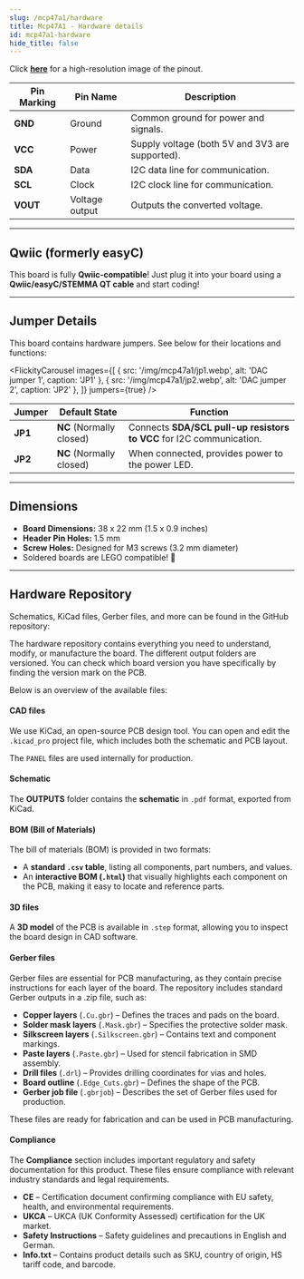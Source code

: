 ```yaml
---
slug: /mcp47a1/hardware
title: Mcp47A1 - Hardware details
id: mcp47a1-hardware
hide_title: false
---
```


<CenteredImage src="/img/mcp47a1/pinout.png" alt="Pinout" />

Click [**here**](/img/mcp47a1/pinout.png) for a high-resolution image of the pinout.

| Pin Marking | Pin Name | Description                                     |
| ----------- | -------- | ----------------------------------------------- |
| **GND**     | Ground   | Common ground for power and signals.            |
| **VCC**     | Power    | Supply voltage (both 5V and 3V3 are supported). |
| **SDA**     | Data     | I2C data line for communication.                |
| **SCL**     | Clock    | I2C clock line for communication.               |
| **VOUT**    | Voltage output | Outputs the converted voltage.             |

---

## Qwiic (formerly easyC)  

<CenteredImage src="/img/easyc_transparent.png" alt="EasyC/qwiic cable" width="550px" />
 
<InfoBox> This board is fully **Qwiic-compatible**! Just plug it into your board using a **Qwiic/easyC/STEMMA QT cable** and start coding! </InfoBox>

<QuickLink 
  title="Qwiic (formerly easyC) details and specifications" 
  description="Learn about hardware specifications, compatibility, and usage of the Qwiic connector." 
  url="/qwiic" 
/>

---

## Jumper Details

This board contains hardware jumpers. See below for their locations and functions:

<FlickityCarousel
  images={[
    { src: '/img/mcp47a1/jp1.webp', alt: 'DAC jumper 1', caption: 'JP1' },
    { src: '/img/mcp47a1/jp2.webp', alt: 'DAC jumper 2', caption: 'JP2' },
  ]}
  jumpers={true}
/>

| Jumper  | Default State            | Function                                                                                          |
| ------- | ------------------------ | ------------------------------------------------------------------------------------------------- |
| **JP1** | **NC** (Normally closed) | Connects **SDA/SCL pull-up resistors to VCC** for I2C communication.                              |
| **JP2** | **NC** (Normally closed) | When connected, provides power to the power LED.                                                |

---

## Dimensions

- **Board Dimensions:** 38 x 22 mm (1.5 x 0.9 inches)
- **Header Pin Holes:** 1.5 mm
- **Screw Holes:** Designed for M3 screws (3.2 mm diameter)
- Soldered boards are LEGO compatible! 🧱

---

## Hardware Repository

Schematics, KiCad files, Gerber files, and more can be found in the GitHub repository:

<QuickLink 
  title="DAC 6-bit 1-channel MCP47A1 breakout Hardware Design" 
  description="GitHub hardware repository for this product"
  url="https://github.com/SolderedElectronics/DAC-6-bit-1-channel-MCP47A1-breakout-hardware-design" 
/> 

The hardware repository contains everything you need to understand, modify, or manufacture the board. The different output folders are versioned. You can check which board version you have specifically by finding the version mark on the PCB.

Below is an overview of the available files:  

#### CAD files

We use KiCad, an open-source PCB design tool. You can open and edit the `.kicad_pro` project file, which includes both the schematic and PCB layout.  

The `PANEL` files are used internally for production.  

#### Schematic

The **OUTPUTS** folder contains the **schematic** in `.pdf` format, exported from KiCad.

#### BOM (Bill of Materials)

The bill of materials (BOM) is provided in two formats:  

- A **standard `.csv` table**, listing all components, part numbers, and values.  
- An **interactive BOM (`.html`)** that visually highlights each component on the PCB, making it easy to locate and reference parts.  

#### 3D files

A **3D model** of the PCB is available in `.step` format, allowing you to inspect the board design in CAD software.  

#### Gerber files 

Gerber files are essential for PCB manufacturing, as they contain precise instructions for each layer of the board. The repository includes standard Gerber outputs in a .zip file, such as:  

- **Copper layers** (`.Cu.gbr`) – Defines the traces and pads on the board.  
- **Solder mask layers** (`.Mask.gbr`) – Specifies the protective solder mask.  
- **Silkscreen layers** (`.Silkscreen.gbr`) – Contains text and component markings.  
- **Paste layers** (`.Paste.gbr`) – Used for stencil fabrication in SMD assembly.  
- **Drill files** (`.drl`) – Provides drilling coordinates for vias and holes.  
- **Board outline** (`.Edge_Cuts.gbr`) – Defines the shape of the PCB.  
- **Gerber job file** (`.gbrjob`) – Describes the set of Gerber files used for production.  

These files are ready for fabrication and can be used in PCB manufacturing.

#### Compliance

The **Compliance** section includes important regulatory and safety documentation for this product. These files ensure compliance with relevant industry standards and legal requirements.  

- **CE** – Certification document confirming compliance with EU safety, health, and environmental requirements.  
- **UKCA** – UKCA (UK Conformity Assessed) certification for the UK market.  
- **Safety Instructions** – Safety guidelines and precautions in English and German.
- **Info.txt** – Contains product details such as SKU, country of origin, HS tariff code, and barcode.